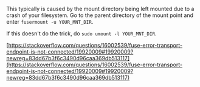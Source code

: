 This typically is caused by the mount directory being left mounted due to a crash of your filesystem. Go to the parent directory of the mount point and enter `fusermount -u YOUR_MNT_DIR`.

If this doesn't do the trick, do `sudo umount -l YOUR_MNT_DIR`.

[https://stackoverflow.com/questions/16002539/fuse-error-transport-endpoint-is-not-connected/19920009#19920009?newreg=83dd67b3f6c3490d96caa369db513117](https://stackoverflow.com/questions/16002539/fuse-error-transport-endpoint-is-not-connected/19920009#19920009?newreg=83dd67b3f6c3490d96caa369db513117)
